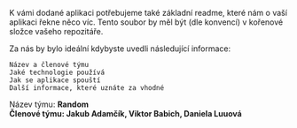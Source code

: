 K vámi dodané aplikaci potřebujeme také základní readme, které nám o vaší aplikaci řekne něco víc. Tento soubor by měl být (dle konvencí) v kořenové složce vašeho repozitáře.

Za nás by bylo ideální kdybyste uvedli následující informace:

    Název a členové týmu
    Jaké technologie používá
    Jak se aplikace spouští
    Další informace, které uznáte za vhodné


<p>
    Název týmu: <b>Random<b/>
    <br/>
    Členové týmu: <b>Jakub Adamčík, Viktor Babich, Daniela Luuová<b/>
<p/>

